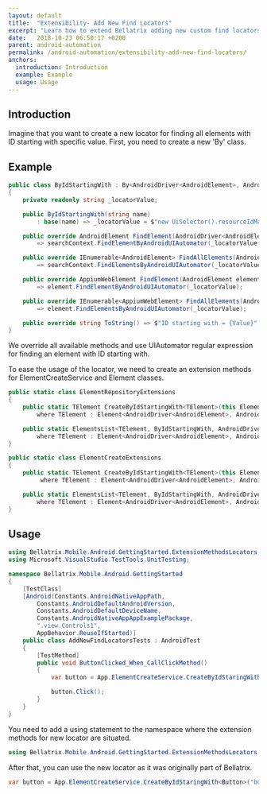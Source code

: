```yaml
---
layout: default
title:  "Extensibility- Add New Find Locators"
excerpt: "Learn how to extend Bellatrix adding new custom find locators."
date:   2018-10-23 06:50:17 +0200
parent: android-automation
permalink: /android-automation/extensibility-add-new-find-locators/
anchors:
  introduction: Introduction
  example: Example
  usage: Usage
---
```

Introduction
------------
Imagine that you want to create a new locator for finding all elements with ID starting with specific value. First, you need to create a new 'By' class.

Example
-------
```csharp
public class ByIdStartingWith : By<AndroidDriver<AndroidElement>, AndroidElement>
{
    private readonly string _locatorValue;

    public ByIdStartingWith(string name)
        : base(name) => _locatorValue = $"new UiSelector().resourceIdMatches(\"{Value}.*\");";

    public override AndroidElement FindElement(AndroidDriver<AndroidElement> searchContext) 
        => searchContext.FindElementByAndroidUIAutomator(_locatorValue);

    public override IEnumerable<AndroidElement> FindAllElements(AndroidDriver<AndroidElement> searchContext) 
        => searchContext.FindElementsByAndroidUIAutomator(_locatorValue);

    public override AppiumWebElement FindElement(AndroidElement element) 
        => element.FindElementByAndroidUIAutomator(_locatorValue);

    public override IEnumerable<AppiumWebElement> FindAllElements(AndroidElement element) 
        => element.FindElementsByAndroidUIAutomator(_locatorValue);

    public override string ToString() => $"ID starting with = {Value}";
}
```
We override all available methods and use UIAutomator regular expression for finding an element with ID starting with.

To ease the usage of the locator, we need to create an extension methods for ElementCreateService and Element classes.

```csharp
public static class ElementRepositoryExtensions
{
    public static TElement CreateByIdStartingWith<TElement>(this ElementCreateService repo, string id)
        where TElement : Element<AndroidDriver<AndroidElement>, AndroidElement> => repo.Create<TElement, ByIdStartingWith, AndroidDriver<AndroidElement>, AndroidElement>(new ByIdStartingWith(id));

    public static ElementsList<TElement, ByIdStartingWith, AndroidDriver<AndroidElement>, AndroidElement> CreateAllByIdStartingWith<TElement>(this ElementCreateService repo, string id)
        where TElement : Element<AndroidDriver<AndroidElement>, AndroidElement> => new ElementsList<TElement, ByIdStartingWith, AndroidDriver<AndroidElement>, AndroidElement>(new ByIdStartingWith(id), null);
}
```

```csharp
public static class ElementCreateExtensions
{
    public static TElement CreateByIdStartingWith<TElement>(this Element<AndroidDriver<AndroidElement>, AndroidElement> element, string id)
         where TElement : Element<AndroidDriver<AndroidElement>, AndroidElement> => element.Create<TElement, ByIdStartingWith>(new ByIdStartingWith(id));

    public static ElementsList<TElement, ByIdStartingWith, AndroidDriver<AndroidElement>, AndroidElement> CreateAllByIdStartingWith<TElement>(this Element<AndroidDriver<AndroidElement>, AndroidElement> element, string id)
        where TElement : Element<AndroidDriver<AndroidElement>, AndroidElement> => new ElementsList<TElement, ByIdStartingWith, AndroidDriver<AndroidElement>, AndroidElement>(new ByIdStartingWith(id), element.WrappedElement);
}
```

Usage
------------
```csharp
using Bellatrix.Mobile.Android.GettingStarted.ExtensionMethodsLocators;
using Microsoft.VisualStudio.TestTools.UnitTesting;

namespace Bellatrix.Mobile.Android.GettingStarted
{
    [TestClass]
    [Android(Constants.AndroidNativeAppPath,
        Constants.AndroidDefaultAndroidVersion,
        Constants.AndroidDefaultDeviceName,
        Constants.AndroidNativeAppAppExamplePackage,
        ".view.Controls1",
        AppBehavior.ReuseIfStarted)]
    public class AddNewFindLocatorsTests : AndroidTest
    {
        [TestMethod]
        public void ButtonClicked_When_CallClickMethod()
        {
            var button = App.ElementCreateService.CreateByIdStaringWith<Button>("button");

            button.Click();
        }
    }
}
```
You need to add a using statement to the namespace where the extension methods for new locator are situated.

```csharp
using Bellatrix.Mobile.Android.GettingStarted.ExtensionMethodsLocators;
```
After that, you can use the new locator as it was originally part of Bellatrix.
```csharp
var button = App.ElementCreateService.CreateByIdStaringWith<Button>("button");
```